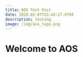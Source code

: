 ```yaml
---
title: AOS Test Post
date: 2020-01-07T21:43:17.678Z
description: testing
image: /img/aos_logo.png
---
```

# Welcome to AOS







##
